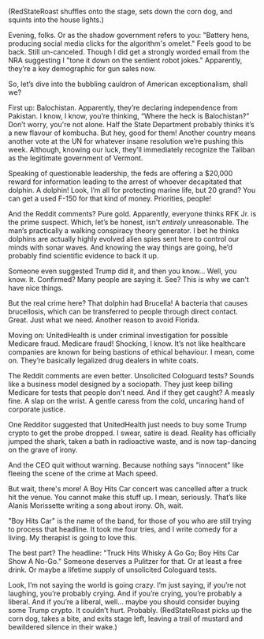 (RedStateRoast shuffles onto the stage, sets down the corn dog, and squints into the house lights.)

Evening, folks. Or as the shadow government refers to you: "Battery hens, producing social media clicks for the algorithm's omelet." Feels good to be back. Still un-canceled. Though I did get a strongly worded email from the NRA suggesting I "tone it down on the sentient robot jokes." Apparently, they’re a key demographic for gun sales now.

So, let’s dive into the bubbling cauldron of American exceptionalism, shall we?

First up: Balochistan. Apparently, they’re declaring independence from Pakistan. I know, I know, you’re thinking, “Where the heck is Balochistan?” Don’t worry, you're not alone. Half the State Department probably thinks it’s a new flavour of kombucha. But hey, good for them! Another country means another vote at the UN for whatever insane resolution we’re pushing this week. Although, knowing our luck, they’ll immediately recognize the Taliban as the legitimate government of Vermont.

Speaking of questionable leadership, the feds are offering a $20,000 reward for information leading to the arrest of whoever decapitated that dolphin. A dolphin! Look, I’m all for protecting marine life, but 20 grand? You can get a used F-150 for that kind of money. Priorities, people!

And the Reddit comments? Pure gold. Apparently, everyone thinks RFK Jr. is the prime suspect. Which, let’s be honest, isn't *entirely* unreasonable. The man’s practically a walking conspiracy theory generator. I bet he thinks dolphins are actually highly evolved alien spies sent here to control our minds with sonar waves. And knowing the way things are going, he’d probably find scientific evidence to back it up.

Someone even suggested Trump did it, and then you know… Well, you know. It. Confirmed? Many people are saying it. See? This is why we can't have nice things.

But the real crime here? That dolphin had Brucella! A bacteria that causes brucellosis, which can be transferred to people through direct contact. Great. Just what we need. Another reason to avoid Florida.

Moving on: UnitedHealth is under criminal investigation for possible Medicare fraud. Medicare fraud! Shocking, I know. It’s not like healthcare companies are known for being bastions of ethical behaviour. I mean, come on. They’re basically legalized drug dealers in white coats.

The Reddit comments are even better. Unsolicited Cologuard tests? Sounds like a business model designed by a sociopath. They just keep billing Medicare for tests that people don't need. And if they get caught? A measly fine. A slap on the wrist. A gentle caress from the cold, uncaring hand of corporate justice.

One Redditor suggested that UnitedHealth just needs to buy some Trump crypto to get the probe dropped. I swear, satire is dead. Reality has officially jumped the shark, taken a bath in radioactive waste, and is now tap-dancing on the grave of irony.

And the CEO quit without warning. Because nothing says "innocent" like fleeing the scene of the crime at Mach speed.

But wait, there's more! A Boy Hits Car concert was cancelled after a truck hit the venue. You cannot make this stuff up. I mean, seriously. That’s like Alanis Morissette writing a song about irony. Oh, wait.

"Boy Hits Car" is the name of the band, for those of you who are still trying to process that headline. It took me four tries, and I write comedy for a living. My therapist is going to love this.

The best part? The headline: "Truck Hits Whisky A Go Go; Boy Hits Car Show A No-Go." Someone deserves a Pulitzer for that. Or at least a free drink. Or maybe a lifetime supply of unsolicited Cologuard tests.

Look, I’m not saying the world is going crazy. I’m just saying, if you’re not laughing, you’re probably crying. And if you’re crying, you’re probably a liberal. And if you’re a liberal, well… maybe you should consider buying some Trump crypto. It couldn’t hurt. Probably.
(RedStateRoast picks up the corn dog, takes a bite, and exits stage left, leaving a trail of mustard and bewildered silence in their wake.)